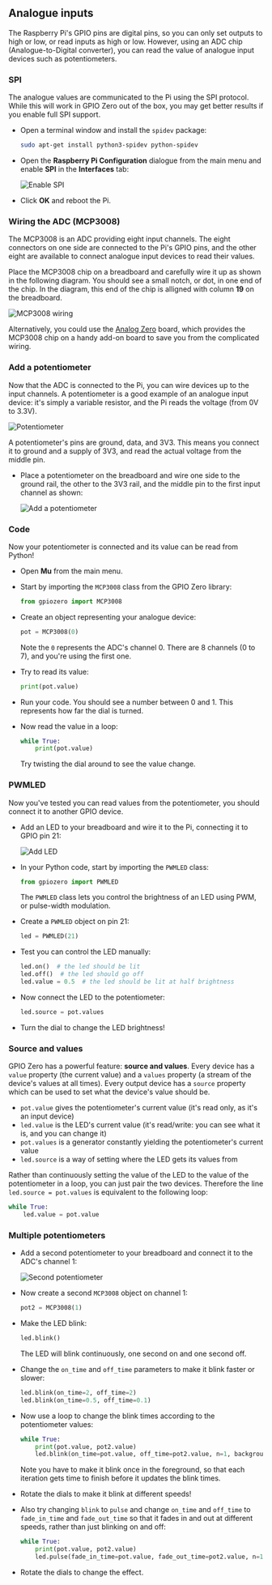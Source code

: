 ## Analogue inputs

The Raspberry Pi's GPIO pins are digital pins, so you can only set outputs to high or low, or read inputs as high or low. However, using an ADC chip (Analogue-to-Digital converter), you can read the value of analogue input devices such as potentiometers.

### SPI

The analogue values are communicated to the Pi using the SPI protocol. While this will work in GPIO Zero out of the box, you may get better results if you enable full SPI support.

+ Open a terminal window and install the `spidev` package:

    ```bash
    sudo apt-get install python3-spidev python-spidev
    ```

+ Open the **Raspberry Pi Configuration** dialogue from the main menu and enable **SPI** in the **Interfaces** tab:

    ![Enable SPI](images/rcgui.png)

+ Click **OK** and reboot the Pi.

### Wiring the ADC (MCP3008)

The MCP3008 is an ADC providing eight input channels. The eight connectors on one side are connected to the Pi's GPIO pins, and the other eight are available to connect analogue input devices to read their values.

Place the MCP3008 chip on a breadboard and carefully wire it up as shown in the following diagram. You should see a small notch, or dot, in one end of the chip. In the diagram, this end of the chip is alligned with column **19** on the breadboard.

![MCP3008 wiring](images/mcp3008.png)

Alternatively, you could use the [Analog Zero](http://rasp.io/analogzero/) board, which provides the MCP3008 chip on a handy add-on board to save you from the complicated wiring.

### Add a potentiometer

Now that the ADC is connected to the Pi, you can wire devices up to the input channels. A potentiometer is a good example of an analogue input device: it's simply a variable resistor, and the Pi reads the voltage (from 0V to 3.3V).

![Potentiometer](images/potentiometer.png)

A potentiometer's pins are ground, data, and 3V3. This means you connect it to ground and a supply of 3V3, and read the actual voltage from the middle pin.

+ Place a potentiometer on the breadboard and wire one side to the ground rail, the other to the 3V3 rail, and the middle pin to the first input channel as shown:

    ![Add a potentiometer](images/mcp3008-pot.png)

### Code

Now your potentiometer is connected and its value can be read from Python!

+ Open **Mu** from the main menu.

+ Start by importing the `MCP3008` class from the GPIO Zero library:

    ```python
    from gpiozero import MCP3008
    ```

+ Create an object representing your analogue device:

    ```python
    pot = MCP3008(0)
    ```

    Note the `0` represents the ADC's channel 0. There are 8 channels (0 to 7), and you're using the first one.

+ Try to read its value:

    ```python
    print(pot.value)
    ```

+ Run your code. You should see a number between 0 and 1. This represents how far the dial is turned.

+ Now read the value in a loop:

    ```python
    while True:
        print(pot.value)
    ```

    Try twisting the dial around to see the value change.

### PWMLED

Now you've tested you can read values from the potentiometer, you should connect it to another GPIO device.

+ Add an LED to your breadboard and wire it to the Pi, connecting it to GPIO pin 21:

    ![Add LED](images/mcp3008-pot-led.png)

+ In your Python code, start by importing the `PWMLED` class:

    ```python
    from gpiozero import PWMLED
    ```

    The `PWMLED` class lets you control the brightness of an LED using PWM, or pulse-width modulation.

+ Create a `PWMLED` object on pin 21:

    ```python
    led = PWMLED(21)
    ```

+ Test you can control the LED manually:

    ```python
    led.on()  # the led should be lit
    led.off()  # the led should go off
    led.value = 0.5  # the led should be lit at half brightness
    ```

+ Now connect the LED to the potentiometer:

    ```python
    led.source = pot.values
    ```

+ Turn the dial to change the LED brightness!

### Source and values

GPIO Zero has a powerful feature: **source and values**. Every device has a `value` property (the current value) and a `values` property (a stream of the device's values at all times). Every output device has a `source` property which can be used to set what the device's value should be.

- `pot.value` gives the potentiometer's current value (it's read only, as it's an input device)
- `led.value` is the LED's current value (it's read/write: you can see what it is, and you can change it)
- `pot.values` is a generator constantly yielding the potentiometer's current value
- `led.source` is a way of setting where the LED gets its values from

Rather than continuously setting the value of the LED to the value of the potentiometer in a loop, you can just pair the two devices. Therefore the line `led.source = pot.values` is equivalent to the following loop:

```python
while True:
    led.value = pot.value
```

### Multiple potentiometers

+ Add a second potentiometer to your breadboard and connect it to the ADC's channel 1:

    ![Second potentiometer](images/mcp3008-2pots-led.png)

+ Now create a second `MCP3008` object on channel 1:

    ```python
    pot2 = MCP3008(1)
    ```

+ Make the LED blink:

    ```python
    led.blink()
    ```

    The LED will blink continuously, one second on and one second off.

+ Change the `on_time` and `off_time` parameters to make it blink faster or slower:

    ```python
    led.blink(on_time=2, off_time=2)
    led.blink(on_time=0.5, off_time=0.1)
    ```

+ Now use a loop to change the blink times according to the potentiometer values:

    ```python
    while True:
        print(pot.value, pot2.value)
        led.blink(on_time=pot.value, off_time=pot2.value, n=1, background=False)
    ```

    Note you have to make it blink once in the foreground, so that each iteration gets time to finish before it updates the blink times.

+ Rotate the dials to make it blink at different speeds!

+ Also try changing `blink` to `pulse` and change `on_time` and `off_time` to `fade_in_time` and `fade_out_time` so that it fades in and out at different speeds, rather than just blinking on and off:

    ```python
    while True:
        print(pot.value, pot2.value)
        led.pulse(fade_in_time=pot.value, fade_out_time=pot2.value, n=1, background=False)
    ```

+ Rotate the dials to change the effect.
